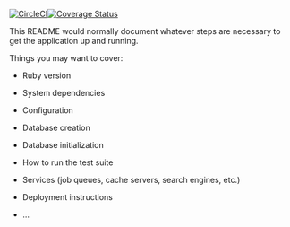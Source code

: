 [![CircleCI](https://circleci.com/gh/zenjutahi/diary_api.svg?style=svg)](https://circleci.com/gh/zenjutahi/diary_api)[![Coverage Status](https://coveralls.io/repos/github/zenjutahi/diary_api/badge.svg?branch=develop)](https://coveralls.io/github/zenjutahi/diary_api?branch=develop)

This README would normally document whatever steps are necessary to get the
application up and running.

Things you may want to cover:

* Ruby version

* System dependencies

* Configuration

* Database creation

* Database initialization

* How to run the test suite

* Services (job queues, cache servers, search engines, etc.)

* Deployment instructions

* ...
